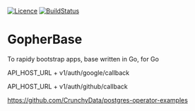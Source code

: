 [![Licence](https://img.shields.io/github/license/LombardiDaniel/gopherbase?style=for-the-badge)](./LICENSE)
[![BuildStatus](https://img.shields.io/github/actions/workflow/status/LombardiDaniel/gopherbase/ci.yml?style=for-the-badge)](https://github.com/patos-ufscar/quack-week/actions)

# GopherBase

To rapidy bootstrap apps, base written in Go, for Go

API_HOST_URL + v1/auth/google/callback

API_HOST_URL + v1/auth/github/callback

https://github.com/CrunchyData/postgres-operator-examples
